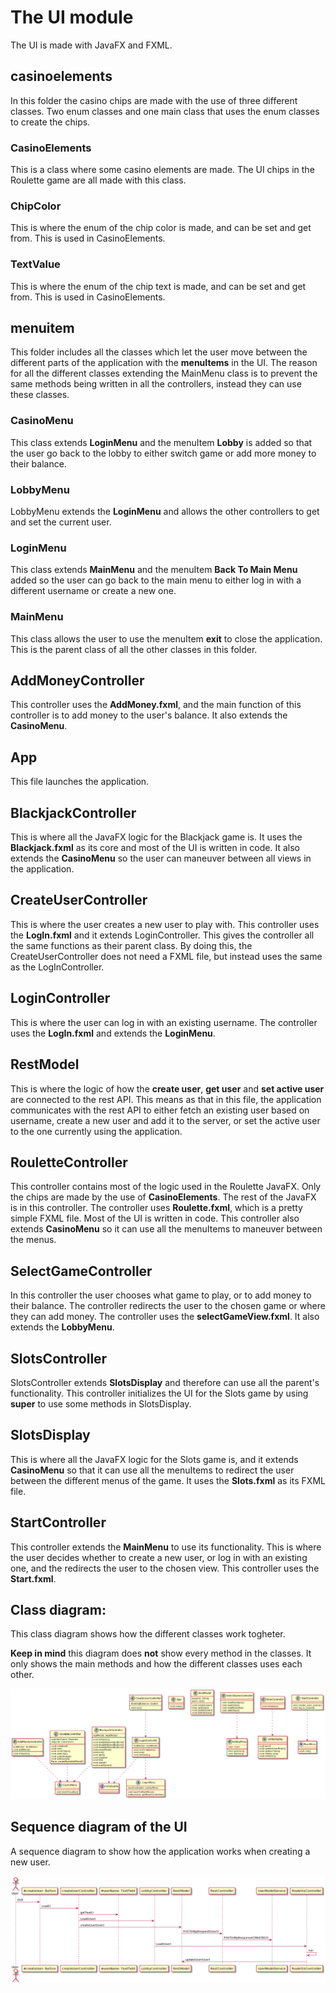 # The UI module

The UI is made with JavaFX and FXML.

## casinoelements

In this folder the casino chips are made with the use of three different classes. Two enum classes and one main class that uses the enum classes to create the chips.

### CasinoElements

This is a class where some casino elements are made. The UI chips in the Roulette game are all made with this class.

### ChipColor

This is where the enum of the chip color is made, and can be set and get from. This is used in CasinoElements.

### TextValue

This is where the enum of the chip text is made, and can be set and get from. This is used in CasinoElements.

## menuitem

This folder includes all the classes which let the user move between the different parts of the application with the **menuItems** in the UI. The reason for all the different classes extending the MainMenu class is to prevent the same methods being written in all the controllers, instead they can use these classes.

### CasinoMenu

This class extends **LoginMenu** and the menuItem **Lobby** is added so that the user go back to the lobby to either switch game or add more money to their balance.

### LobbyMenu

LobbyMenu extends the **LoginMenu** and allows the other controllers to get and set the current user.

### LoginMenu

This class extends **MainMenu** and the menuItem **Back To Main Menu** added so the user can go back to the main menu to either log in with a different username or create a new one.

### MainMenu

This class allows the user to use the menuItem **exit** to close the application. This is the parent class of all the other classes in this folder.

## AddMoneyController

This controller uses the **AddMoney.fxml**, and the main function of this controller is to add money to the user's balance. It also extends the **CasinoMenu**.

## App

This file launches the application.

## BlackjackController

This is where all the JavaFX logic for the Blackjack game is. It uses the **Blackjack.fxml** as its core and most of the UI is written in code. It also extends the **CasinoMenu** so the user can maneuver between all views in the application.

## CreateUserController

This is where the user creates a new user to play with. This controller uses the **LogIn.fxml** and it extends LoginController. This gives the controller all the same functions as their parent class. By doing this, the CreateUserController does not need a FXML file, but instead uses the same as the LogInController.

## LoginController

This is where the user can log in with an existing username. The controller uses the **LogIn.fxml** and extends the **LoginMenu**.

## RestModel

This is where the logic of how the **create user**, **get user** and **set active user** are connected to the rest API. This means as that in this file, the application communicates with the rest API to either fetch an existing user based on username, create a new user and add it to the server, or set the active user to the one currently using the application.

## RouletteController

This controller contains most of the logic used in the Roulette JavaFX. Only the chips are made by the use of **CasinoElements**. The rest of the JavaFX is in this controller. The controller uses **Roulette.fxml**, which is a pretty simple FXML file. Most of the UI is written in code. This controller also extends **CasinoMenu** so it can use all the menuItems to maneuver between the menus.

## SelectGameController

In this controller the user chooses what game to play, or to add money to their balance. The controller redirects the user to the chosen game or where they can add money. The controller uses the **selectGameView.fxml**. It also extends the **LobbyMenu**.

## SlotsController

SlotsController extends **SlotsDisplay** and therefore can use all the parent's functionality. This controller initializes the UI for the Slots game by using **super** to use some methods in SlotsDisplay.

## SlotsDisplay

This is where all the JavaFX logic for the Slots game is, and it extends **CasinoMenu** so that it can use all the menuItems to redirect the user between the different menus of the game. It uses the **Slots.fxml** as its FXML file.

## StartController

This controller extends the **MainMenu** to use its functionality. This is where the user decides whether to create a new user, or log in with an existing one, and the redirects the user to the chosen view. This controller uses the **Start.fxml**.

## Class diagram:

This class diagram shows how the different classes work togheter.

**Keep in mind** this diagram does **not** show every method in the classes. It only shows the main methods and how the different classes uses each other.

![class diagram](docs/Images/UIDiagram.png)

## Sequence diagram of the UI

A sequence diagram to show how the application works when creating a new user.

![sequence](docs/Images/updatedSequence.png)
